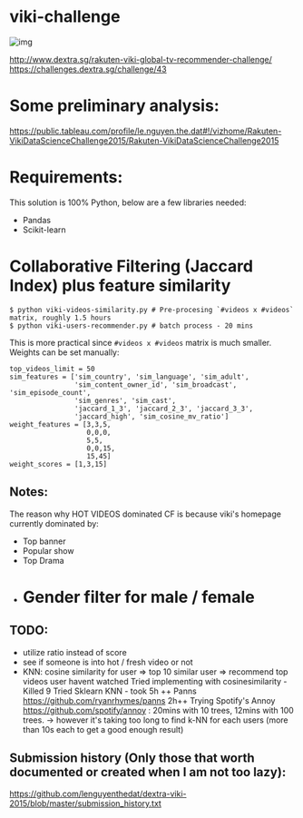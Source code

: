 viki-challenge
==============
![img](http://i.imgur.com/LWnqxzM.png)

http://www.dextra.sg/rakuten-viki-global-tv-recommender-challenge/
https://challenges.dextra.sg/challenge/43

# Some preliminary analysis:
https://public.tableau.com/profile/le.nguyen.the.dat#!/vizhome/Rakuten-VikiDataScienceChallenge2015/Rakuten-VikiDataScienceChallenge2015

# Requirements:
This solution is 100% Python, below are a few libraries needed:

- Pandas
- Scikit-learn

# Collaborative Filtering (Jaccard Index) plus feature similarity

    $ python viki-videos-similarity.py # Pre-procesing `#videos x #videos` matrix, roughly 1.5 hours
    $ python viki-users-recommender.py # batch process - 20 mins

This is more practical since `#videos x #videos` matrix is much smaller.
Weights can be set manually:

    top_videos_limit = 50
    sim_features = ['sim_country', 'sim_language', 'sim_adult',
                    'sim_content_owner_id', 'sim_broadcast', 'sim_episode_count',
                    'sim_genres', 'sim_cast',
                    'jaccard_1_3', 'jaccard_2_3', 'jaccard_3_3',
                    'jaccard_high', 'sim_cosine_mv_ratio']
    weight_features = [3,3,5,
                       0,0,0,
                       5,5,
                       0,0,15,
                       15,45]
    weight_scores = [1,3,15]

Notes:
------
The reason why HOT VIDEOS dominated CF is because viki's homepage currently dominated by:
- Top banner
- Popular show
- Top Drama
- # Gender filter for male / female

TODO:
-----
- utilize ratio instead of score
- see if someone is into hot / fresh video or not
- KNN: cosine similarity for user => top 10 similar user => recommend top videos user havent watched
Tried implementing with cosinesimilarity - Killed 9
Tried Sklearn KNN - took 5h ++
Panns https://github.com/ryanrhymes/panns 2h++
Trying Spotify's Annoy https://github.com/spotify/annoy : 20mins with 10 trees, 12mins with 100 trees.
-> however it's taking too long to find k-NN for each users (more than 10s each to get a good enough result)

Submission history (Only those that worth documented or created when I am not too lazy):
----------------------------------------------------------------------------------------
https://github.com/lenguyenthedat/dextra-viki-2015/blob/master/submission_history.txt